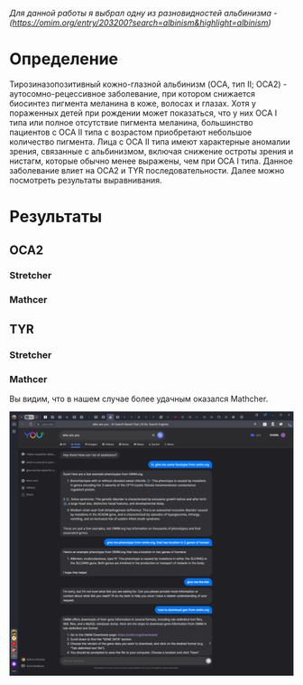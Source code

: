 *Для данной работы я выбрал одну из разновидностей альбинизма - (https://omim.org/entry/203200?search=albinism&highlight=albinism)*

# Определение
Тирозиназопозитивный кожно-глазной альбинизм (OCA, тип II; OCA2) - аутосомно-рецессивное заболевание, при котором снижается биосинтез пигмента меланина в коже, волосах и глазах. Хотя у пораженных детей при рождении может показаться, что у них ОСА I типа или полное отсутствие пигмента меланина, большинство пациентов с ОСА II типа с возрастом приобретают небольшое количество пигмента. Лица с ОСА II типа имеют характерные аномалии зрения, связанные с альбинизмом, включая снижение остроты зрения и нистагм, которые обычно менее выражены, чем при ОСА I типа. Данное заболевание влиет на OCA2 и TYR последовательности. Далее можно посмотреть результаты выравнивания.

# Результаты

## OCA2

### Stretcher
### Mathcer

## TYR

### Stretcher
### Mathcer

Вы видим, что в нашем случае более удачным оказался Mathcher. 


![alt-text](How-did-I-choose-phenotype.png "Proof")
